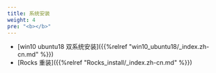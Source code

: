 ```yaml
---
title: 系统安装
weight: 4
pre: "<b></b>"
---
```


* [win10 ubuntu18 双系统安装]({{%relref "win10_ubuntu18/_index.zh-cn.md" %}})
* [Rocks 重装]({{%relref "Rocks_install/_index.zh-cn.md" %}})
